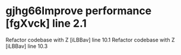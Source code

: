 # gjhg66Improve performance [fgXvck] line 2.1
Refactor codebase with Z [iLBBav] line 10.1
Refactor codebase with Z [iLBBav] line 10.3
